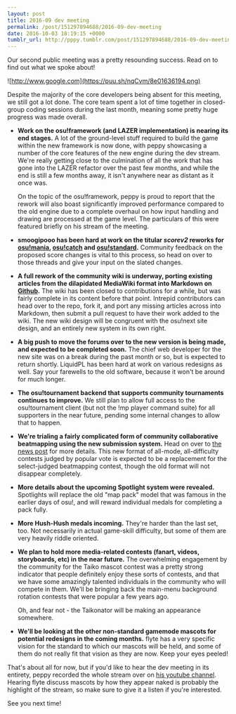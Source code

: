 ```yaml
---
layout: post
title: 2016-09 dev meeting
permalink: /post/151297894688/2016-09-dev-meeting
date: 2016-10-03 18:19:15 +0000
tumblr_url: http://pppy.tumblr.com/post/151297894688/2016-09-dev-meeting
---
```

Our second public meeting was a pretty resounding success. Read on to find out what we spoke about!

![http://www.google.com](https://puu.sh/nqCvm/8e01636194.png)

Despite the majority of the core developers being absent for this meeting, we still got a lot done. The core team spent a lot of time together in closed-group coding sessions during the last month, meaning some pretty huge progress was made overall.

* **Work on the osu!framework (and LAZER implementation) is nearing its end stages.** A lot of the ground-level stuff required to build the game within the new framework is now done, with peppy showcasing a number of the core features of the new engine during the dev stream. We're really getting close to the culmination of all the work that has gone into the LAZER refactor over the past few months, and while the end is still a few months away, it isn't anywhere near as distant as it once was.

  On the topic of the osu!framework, peppy is proud to report that the rework will also boast significantly improved performance compared to the old engine due to a complete overhaul on how input handling and drawing are processed at the game level. The particulars of this were featured briefly on his stream of the meeting.
* **smoogipooo has been hard at work on the titular *scorev2* reworks for [osu!mania](https://osu.ppy.sh/forum/t/466617), [osu!catch](https://osu.ppy.sh/forum/t/494455) and [osu!standard](https://osu.ppy.sh/forum/t/494470).** Community feedback on the proposed score changes is vital to this process, so head on over to those threads and give your input on the slated changes.
* **A full rework of the community wiki is underway, porting existing articles from the dilapidated MediaWiki format into Markdown on [Github](https://github.com/ppy/osu-wiki).** The wiki has been closed to contributions for a while, but was fairly complete in its content before that point. Intrepid contributors can head over to the repo, fork it, and port any missing articles across into Markdown, then submit a pull request to have their work added to the wiki. The new wiki design will be congruent with the osu!next site design, and an entirely new system in its own right.
* **A big push to move the forums over to the new version is being made, and expected to be completed soon.** The chief web developer for the new site was on a break during the past month or so, but is expected to return shortly. LiquidPL has been hard at work on various redesigns as well. Say your farewells to the old software, because it won't be around for much longer.
* **The osu!tournament backend that supports community tournaments continues to improve.** We still plan to allow full access to the osu!tournament client (but not the !mp player command suite) for all supporters in the near future, pending some internal changes to allow that to happen.
* **We're trialing a fairly complicated form of community collaborative beatmapping using the new submission system.** Head on over to [the news post](https://osu.ppy.sh/news/151057958633) for more details. This new format of all-mode, all-difficulty contests judged by popular vote is expected to be a replacement for the select-judged beatmapping contest, though the old format will not disappear completely.
* **More details about the upcoming Spotlight system were revealed.** Spotlights will replace the old "map pack" model that was famous in the earlier days of osu!, and will reward individual medals for completing a pack fully.
* **More Hush-Hush medals incoming.** They're harder than the last set, too. Not necessarily in actual game-skill difficulty, but some of them are very heavily riddle oriented.
* **We plan to hold more media-related contests (fanart, videos, storyboards, etc) in the near future.** The overwhelming engagement by the community for the Taiko mascot contest was a pretty strong indicator that people definitely enjoy these sorts of contests, and that we have some amazingly talented individuals in the community who will compete in them. We'll be bringing back the main-menu background rotation contests that were popular a few years ago.
  
  Oh, and fear not - the Taikonator will be making an appearance somewhere.
* **We'll be looking at the other non-standard gamemode mascots for potential redesigns in the coming months.** flyte has a very specific vision for the standard to which our mascots will be held, and some of them do not really fit that vision as they are now. Keep your eyes peeled!

That's about all for now, but if you'd like to hear the dev meeting in its entirety, peppy recorded the whole stream over on [his youtube channel](https://www.youtube.com/watch?v=QMu8aU5zNKg). Hearing flyte discuss mascots by how they appear naked is probably the highlight of the stream, so make sure to give it a listen if you're interested.

See you next time!